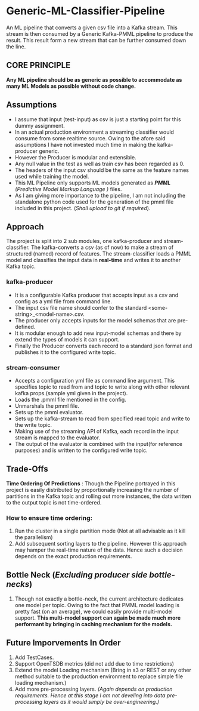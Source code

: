 # Generic-ML-Classifier-Pipeline
An ML pipeline that converts a given csv file into a Kafka stream. This stream is then consumed by a Generic Kafka-PMML pipeline to produce the result. This result form a new stream that can be further consumed down the line.

## CORE PRINCIPLE
**Any ML pipeline should be as generic as possible to accommodate as many ML Models as possible without code change.**


## Assumptions
* I assume that input (test-input) as csv is just a starting point for this dummy assignment.
* In an actual production environment a streaming classifier would consume from some realtime source. Owing to the afore said assumptions I have not invested much time in making the kafka-producer generic.
* However the Producer is modular and extensible.
* Any null value in the test as well as train csv has been regarded as 0.
* The headers of the input csv should be the same as the feature names used while training the model.
* This ML Pipeline only supports ML models generated as _**PMML**_ _(Predictive Model Markup Language )_ files.
* As I am giving more importance to the pipeline, I am not including the standalone python code used for the generation of the pmml file included in this project. (_Shall upload to git if required_).

## Approach
The project is split into 2 sub modules, one kafka-producer and stream-classifier.
The kafka-converts a csv (as of now) to make a stream of structured (named) record of features.
The stream-classifier loads a PMML model and classifies the input data in **real-time** and writes it to another Kafka topic.


### kafka-producer
* It is a configurable Kafka producer that accepts input as a csv and config as a yml file from command line.
* The input csv file name should confer to the standard \<some-string\>_\<model-name\>.csv.
* The producer only accepts inputs for the model schemas that are pre-defined.
* It is modular enough to add new input-model schemas and there by extend the types of models it can support.
* Finally the Producer converts each record to a standard json format and publishes it to the configured write topic.

### stream-consumer
* Accepts a configuration yml file as command line argument. This specifies topic to read from and topic to write along with other relevant kafka props.(sample yml given in the project).
* Loads the .pmml file mentioned in the config.
* Unmarshals the pmml file.
* Sets up the pmml evaluator.
* Sets up the kafka-stream to read from specified read topic and write to the write topic.
* Making use of the streaming API of Kafka, each record in the input stream is mapped to the evaluator.
* The output of the evaluator is combined with the input(for reference purposes) and is written to the configured write topic.


## Trade-Offs
**Time Ordering Of Predictions** : Though the Pipeline portrayed in this project is easily distributed by proportionally increasing the number of partitions in the Kafka topic and rolling out more instances,
the data written to the output topic is not time-ordered.
### How to ensure time ordering:
1. Run the cluster in a single partition mode (Not at all advisable as it kill the parallelism)
2. Add subsequent sorting layers to the pipeline. However this approach may hamper the real-time nature of the data.
Hence such a decision depends on the exact production requirements.

## Bottle Neck (*Excluding producer side bottle-necks*) 
1. Though not exactly a bottle-neck, the current architecture dedicates one model per topic. Owing to the fact that PMML model loading is pretty fast (on an average), we could easily provide multi-model support.
**This multi-model support can again be made much more performant by bringing in caching mechanism for the models.**


## Future Imporvements In Order
1. Add TestCases.
2. Support OpenTSDB metrics (did not add due to time restrictions)
3. Extend the model Loading mechanism (Bring in s3 or REST or any other method suitable to the production environment to replace simple file loading mechanism.)   
4. Add more pre-processing layers. *(Again depends on production requirements. Hence at this stage I am not develing into data pre-processing layers as it would simply be over-engineering.)*

